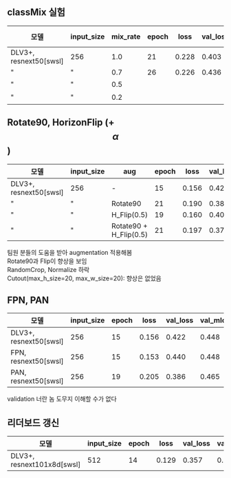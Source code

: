 
## classMix 실험
|모델|input_size|mix_rate|epoch|loss|val_loss|val_mIoU1|val_mIoU2|LB score|
|------|---|---|---|---|---|---|---|---|
|DLV3+, resnext50[swsl]|256|1.0|21|0.228|0.403|0.456|0.475|0.5712|
|"|"|0.7|26|0.226|0.436|0.437|0.512|0.5631|
|"|"|0.5||||||하락|
|"|"|0.2||||||하락|


## Rotate90, HorizonFlip (+$$\alpha$$)
|모델|input_size|aug|epoch|loss|val_loss|val_mIoU1|val_mIoU2|val_mIoU3|LB|
|------|---|---|---|---|---|---|---|---|---|
|DLV3+, resnext50[swsl]|256|-|15|0.156|0.422|0.448|0.522|0.585|0.6020|
|"|"|Rotate90|21|0.190|0.382|0.466|0.559|0.593|0.6109|
|"|"|H_Flip(0.5)|19|0.160|0.400|0.464|0.556|0.601|-|
|"|"|Rotate90 + H_Flip(0.5)|21|0.197|0.370|0.485|0.570|0.608|-|

팀원 분들의 도움을 받아 augmentation 적용해봄<br>
Rotate90과 Flip이 향상을 보임<br>
RandomCrop, Normalize 하락<br>
Cutout(max_h_size=20, max_w_size=20): 향상은 없었음

## FPN, PAN
|모델|input_size|epoch|loss|val_loss|val_mIoU1|val_mIoU2|val_mIoU3|LB|
|------|---|---|---|---|---|---|---|---|
|DLV3+, resnext50[swsl]|256|15|0.156|0.422|0.448|0.522|0.585|0.6020|
|FPN, resnext50[swsl]|256|15|0.153|0.440|0.448|0.545|0.571|0.5682|
|PAN, resnext50[swsl]|256|19|0.205|0.386|0.465|0.567|0.590|0.2515|

validation 너란 놈 도무지 이해할 수가 없다


## 리더보드 갱신
|모델|input_size|epoch|loss|val_loss|val_mIoU1|val_mIoU2|val_mIoU3|LB|
|------|---|---|---|---|---|---|---|---|
|DLV3+, resnext101x8d[swsl]|512|14|0.129|0.357|0.500|0.607|0.622|0.6275|
